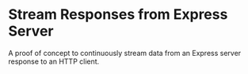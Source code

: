 # Stream Responses from Express Server

A proof of concept to continuously stream data from an Express server response to an HTTP client.
